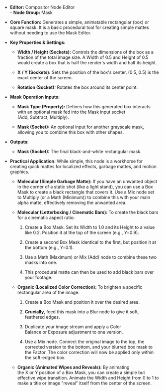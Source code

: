 - **Editor:** Compositor Node Editor  
- **Node Group:** Mask
    
- **Core Function:** Generates a simple, animatable rectangular (box) or square mask. It is a basic procedural tool for creating simple mattes without needing to use the Mask Editor.
    
- **Key Properties & Settings:**
    
    - **Width / Height (Sockets):** Controls the dimensions of the box as a fraction of the total image size. A Width of 0.5 and Height of 0.5 would create a box that is half the render's width and half its height.
        
    - **X / Y (Sockets):** Sets the position of the box's center. (0.5, 0.5) is the exact center of the screen.
        
    - **Rotation (Socket):** Rotates the box around its center point.
        
- **Mask Operation Inputs:**
    
    - **Mask Type (Property):** Defines how this generated box interacts with an optional mask fed into the Mask input socket (Add, Subtract, Multiply).
        
    - **Mask (Socket):** An optional input for another grayscale mask, allowing you to combine this box with other shapes.
        
- **Outputs:**
    
    - **Mask (Socket):** The final black-and-white rectangular mask.
        
- **Practical Application:** While simple, this node is a workhorse for creating quick mattes for localized effects, garbage mattes, and motion graphics.
    
    - **Molecular (Simple Garbage Matte):** If you have an unwanted object in the corner of a static shot (like a light stand), you can use a Box Mask to create a black rectangle that covers it. Use a Mix node set to Multiply (or a Math (Minimum)) to combine this with your main alpha matte, effectively removing the unwanted area.
        
    - **Molecular (Letterboxing / Cinematic Bars):** To create the black bars for a cinematic aspect ratio:
        
        1. Create a Box Mask. Set its Width to 1.0 and its Height to a value like 0.2. Position it at the top of the screen (e.g., Y=0.9).
            
        2. Create a second Box Mask identical to the first, but position it at the bottom (e.g., Y=0.1).
            
        3. Use a Math (Maximum) or Mix (Add) node to combine these two masks into one.
            
        4. This procedural matte can then be used to add black bars over your footage.
            
    - **Organic (Localized Color Correction):** To brighten a specific rectangular area of the image:
        
        1. Create a Box Mask and position it over the desired area.
            
        2. **Crucially**, feed this mask into a Blur node to give it soft, feathered edges.
            
        3. Duplicate your image stream and apply a Color Balance or Exposure adjustment to one version.
            
        4. Use a Mix node. Connect the original image to the top, the corrected version to the bottom, and your blurred box mask to the Factor. The color correction will now be applied only within the soft-edged box.
            
    - **Organic (Animated Wipes and Reveals):** By animating the X or Y position of a Box Mask, you can create a simple but effective wipe transition. Animate the Width and Height from 0 to 1 to make a title or image "reveal" itself from the center of the screen.